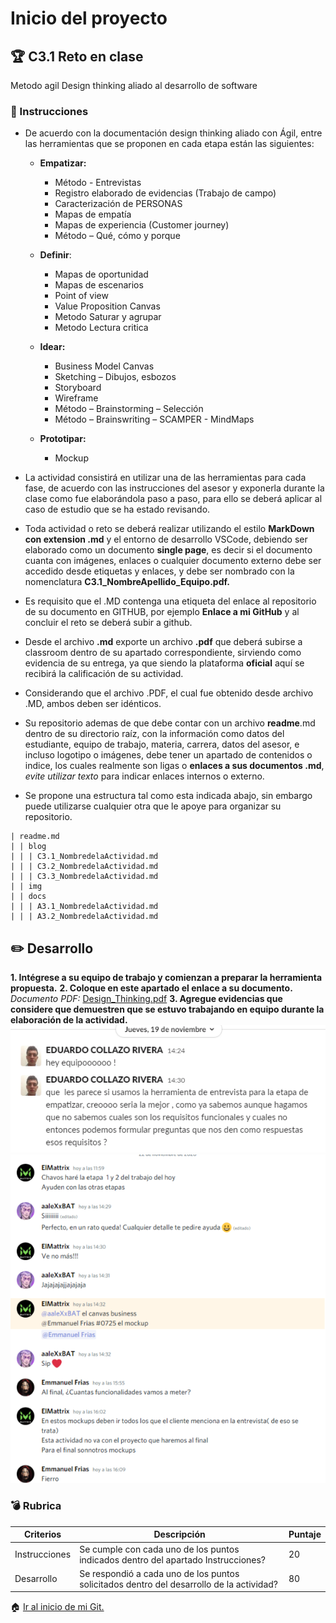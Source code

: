 # Inicio del proyecto

## :trophy: C3.1 Reto en clase

Metodo agil Design thinking aliado al desarrollo de software

### :blue_book: Instrucciones

- De acuerdo con la documentación design thinking aliado con Ágil, entre las herramientas que se proponen en cada etapa están las siguientes:

  - **Empatizar:**
    - Método - Entrevistas
    - Registro elaborado de evidencias (Trabajo de campo)
    - Caracterización de PERSONAS
    - Mapas de empatía
    - Mapas de experiencia (Customer journey)
    - Método – Qué, cómo y porque  

  - **Definir**:
      - Mapas de oportunidad
      - Mapas de escenarios
      - Point of view
      - Value Proposition Canvas
      - Metodo Saturar y agrupar
      - Metodo Lectura critica

  - **Idear:**
      - Business Model Canvas
      - Sketching – Dibujos, esbozos
      - Storyboard
      - Wireframe
      - Método – Brainstorming – Selección
      - Método – Brainswriting – SCAMPER - MindMaps

  - **Prototipar:**
      - Mockup

- La actividad consistirá en utilizar una de las herramientas para cada fase, de acuerdo con las instrucciones del asesor y exponerla durante la clase como fue elaborándola paso a paso, para ello se deberá aplicar al caso de estudio que se ha estado revisando.
- Toda actividad o reto se deberá realizar utilizando el estilo **MarkDown con extension .md** y el entorno de desarrollo VSCode, debiendo ser elaborado como un documento **single page**, es decir si el documento cuanta con imágenes, enlaces o cualquier documento externo debe ser accedido desde etiquetas y enlaces, y debe ser nombrado con la nomenclatura **C3.1_NombreApellido_Equipo.pdf.**
- Es requisito que el .MD contenga una etiqueta del enlace al repositorio de su documento en GITHUB, por ejemplo **Enlace a mi GitHub** y al concluir el reto se deberá subir a github.
- Desde el archivo **.md** exporte un archivo **.pdf** que deberá subirse a classroom dentro de su apartado correspondiente, sirviendo como evidencia de su entrega, ya que siendo la plataforma **oficial** aquí se recibirá la calificación de su actividad.
- Considerando que el archivo .PDF, el cual fue obtenido desde archivo .MD, ambos deben ser idénticos.
- Su repositorio ademas de que debe contar con un archivo **readme**.md dentro de su directorio raíz, con la información como datos del estudiante, equipo de trabajo, materia, carrera, datos del asesor, e incluso logotipo o imágenes, debe tener un apartado de contenidos o indice, los cuales realmente son ligas o **enlaces a sus documentos .md**, _evite utilizar texto_ para indicar enlaces internos o externo.
- Se propone una estructura tal como esta indicada abajo, sin embargo puede utilizarse cualquier otra que le apoye para organizar su repositorio.

``` 
| readme.md
| | blog
| | | C3.1_NombredelaActividad.md
| | | C3.2_NombredelaActividad.md
| | | C3.3_NombredelaActividad.md
| | img
| | docs
| | | A3.1_NombredelaActividad.md
| | | A3.2_NombredelaActividad.md
```

## :pencil2: Desarrollo

**1. Intégrese a su equipo de trabajo y comienzan a preparar la herramienta propuesta.**
**2. Coloque en este apartado el enlace a su documento.**
    _Documento PDF:_ [Design_Thinking.pdf](../extras/PDF/DesignThinking.pdf)
**3. Agregue evidencias que considere que demuestren que se estuvo trabajando en equipo durante la elaboración de la actividad.**
![1](../img/C3.1/1.png)
![2](../img/C3.1/2.png)

### :bomb: Rubrica

| Criterios     | Descripción                                                                                  | Puntaje |
| ------------- | -------------------------------------------------------------------------------------------- | ------- |
| Instrucciones | Se cumple con cada uno de los puntos indicados dentro del apartado Instrucciones?            | 20 |
| Desarrollo    | Se respondió a cada uno de los puntos solicitados dentro del desarrollo de la actividad?     | 80      |

:house: [Ir al inicio de mi Git.](https://github.com/AlexBamaca/AnalisisB)